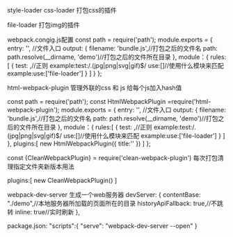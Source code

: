 
style-loader css-loader  打包css的插件

file-loader 打包img的插件

webpack.congig.js配置
const path = require('path');
module.exports = {
    entry: '', //文件入口
    output: {
      filename: 'bundle.js',//打包之后的文件名
      path: path.resolve(__dirname, 'demo')//打包之后的文件所在目录
    },
    module：{
    rules:[
        {
            test: ,//正则 example:test:/\.(jpg|png|svg|gif)$/
            use:[]//使用什么模块来匹配 example:use:['file-loader']
        }
        ]
    }
  };

html-webpack-plugin 管理外联的css 和 js 给每个js加入hash值

const path = require('path');
const HtmlWebpackPlugin =require('html-webpack-plugin');
module.exports = {
    entry: '', //文件入口
    output: {
      filename: 'bundle.js',//打包之后的文件名
      path: path.resolve(__dirname, 'demo')//打包之后的文件所在目录
    },
    module：{
    rules:[
        {
            test: ,//正则 example:test:/\.(jpg|png|svg|gif)$/
            use:[]//使用什么模块来匹配 example:use:['file-loader']
        }
        ]
    },
    plugins:[
    new HtmlWebpackPlugin({
            title:''
    })
    ]
  };

const {CleanWebpackPlugin} = require('clean-webpack-plugin')  每次打包清理指定文件夹新版本用法

plugins:[
     new CleanWebpackPlugin()
]

webpack-dev-server  生成一个web服务器
 devServer: {
        contentBase: "./demo",//本地服务器所加载的页面所在的目录
        historyApiFallback: true,//不跳转
        inline: true//实时刷新
    },

package.json:
"scripts":{
     "serve": "webpack-dev-server --open"
}